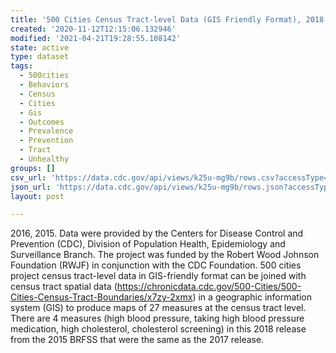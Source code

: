 ```yaml
---
title: '500 Cities Census Tract-level Data (GIS Friendly Format), 2018 release'
created: '2020-11-12T12:15:06.132946'
modified: '2021-04-21T19:28:55.108142'
state: active
type: dataset
tags:
  - 500cities
  - Behaviors
  - Census
  - Cities
  - Gis
  - Outcomes
  - Prevalence
  - Prevention
  - Tract
  - Unhealthy
groups: []
csv_url: 'https://data.cdc.gov/api/views/k25u-mg9b/rows.csv?accessType=DOWNLOAD'
json_url: 'https://data.cdc.gov/api/views/k25u-mg9b/rows.json?accessType=DOWNLOAD'
layout: post

---
```

2016, 2015. Data were provided by the Centers for Disease Control and Prevention (CDC), Division of Population Health, Epidemiology and Surveillance Branch. The project was funded by the Robert Wood Johnson Foundation (RWJF) in conjunction with the CDC Foundation. 500 cities project census tract-level data in GIS-friendly format can be joined with census tract spatial data (https://chronicdata.cdc.gov/500-Cities/500-Cities-Census-Tract-Boundaries/x7zy-2xmx) in a geographic information system (GIS) to produce maps of 27 measures at the census tract level. There are 4 measures (high blood pressure, taking high blood pressure medication, high cholesterol, cholesterol screening) in this 2018 release from the 2015 BRFSS that were the same as the 2017 release.
